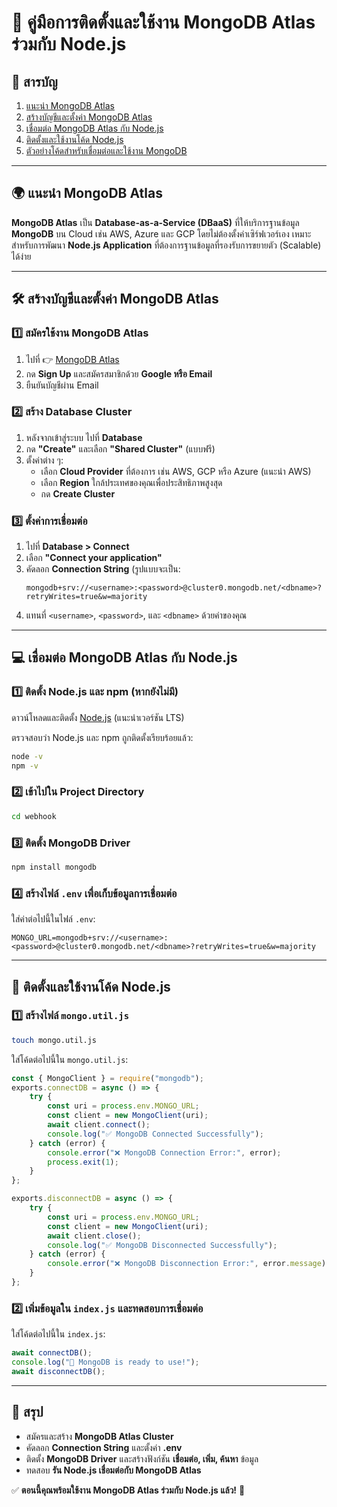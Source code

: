 # 🚀 **คู่มือการติดตั้งและใช้งาน MongoDB Atlas ร่วมกับ Node.js**

## 📌 **สารบัญ**
1. [แนะนำ MongoDB Atlas](#แนะนำ-mongodb-atlas)
2. [สร้างบัญชีและตั้งค่า MongoDB Atlas](#สร้างบัญชีและตั้งค่า-mongodb-atlas)
3. [เชื่อมต่อ MongoDB Atlas กับ Node.js](#เชื่อมต่อ-mongodb-atlas-กับ-nodejs)
4. [ติดตั้งและใช้งานโค้ด Node.js](#ติดตั้งและใช้งานโค้ด-nodejs)
5. [ตัวอย่างโค้ดสำหรับเชื่อมต่อและใช้งาน MongoDB](#ตัวอย่างโค้ดสำหรับเชื่อมต่อและใช้งาน-mongodb)

---

## 🌍 **แนะนำ MongoDB Atlas**
**MongoDB Atlas** เป็น **Database-as-a-Service (DBaaS)** ที่ให้บริการฐานข้อมูล **MongoDB** บน Cloud เช่น AWS, Azure และ GCP โดยไม่ต้องตั้งค่าเซิร์ฟเวอร์เอง เหมาะสำหรับการพัฒนา **Node.js Application** ที่ต้องการฐานข้อมูลที่รองรับการขยายตัว (Scalable) ได้ง่าย

---

## 🛠️ **สร้างบัญชีและตั้งค่า MongoDB Atlas**
### 1️⃣ **สมัครใช้งาน MongoDB Atlas**
1. ไปที่ 👉 [MongoDB Atlas](https://www.mongodb.com/cloud/atlas)
2. กด **Sign Up** และสมัครสมาชิกด้วย **Google หรือ Email**
3. ยืนยันบัญชีผ่าน Email

### 2️⃣ **สร้าง Database Cluster**
1. หลังจากเข้าสู่ระบบ ไปที่ **Database**
2. กด **"Create"** และเลือก **"Shared Cluster"** (แบบฟรี)
3. ตั้งค่าต่าง ๆ:
   - เลือก **Cloud Provider** ที่ต้องการ เช่น AWS, GCP หรือ Azure (แนะนำ AWS)
   - เลือก **Region** ใกล้ประเทศของคุณเพื่อประสิทธิภาพสูงสุด
   - กด **Create Cluster**

### 3️⃣ **ตั้งค่าการเชื่อมต่อ**
1. ไปที่ **Database > Connect**
2. เลือก **"Connect your application"**
3. คัดลอก **Connection String** (รูปแบบจะเป็น:  
   ```
   mongodb+srv://<username>:<password>@cluster0.mongodb.net/<dbname>?retryWrites=true&w=majority
   ```
4. แทนที่ `<username>`, `<password>`, และ `<dbname>` ด้วยค่าของคุณ

---

## 💻 **เชื่อมต่อ MongoDB Atlas กับ Node.js**
### 1️⃣ **ติดตั้ง Node.js และ npm (หากยังไม่มี)**
ดาวน์โหลดและติดตั้ง [Node.js](https://nodejs.org/) (แนะนำเวอร์ชัน LTS)

ตรวจสอบว่า Node.js และ npm ถูกติดตั้งเรียบร้อยแล้ว:
```sh
node -v
npm -v
```

### 2️⃣ **เข้าไปใน Project Directory**
```sh
cd webhook
```

### 3️⃣ **ติดตั้ง MongoDB Driver**
```sh
npm install mongodb
```

### 4️⃣ **สร้างไฟล์ `.env` เพื่อเก็บข้อมูลการเชื่อมต่อ**
ใส่ค่าต่อไปนี้ในไฟล์ `.env`:
```
MONGO_URL=mongodb+srv://<username>:<password>@cluster0.mongodb.net/<dbname>?retryWrites=true&w=majority
```

---

## 📝 **ติดตั้งและใช้งานโค้ด Node.js**
### 1️⃣ **สร้างไฟล์ `mongo.util.js`**
```sh
touch mongo.util.js
```
ใส่โค้ดต่อไปนี้ใน `mongo.util.js`:
```javascript
const { MongoClient } = require("mongodb");
exports.connectDB = async () => {
    try {
        const uri = process.env.MONGO_URL;
        const client = new MongoClient(uri);
        await client.connect();
        console.log("✅ MongoDB Connected Successfully");
    } catch (error) {
        console.error("❌ MongoDB Connection Error:", error);
        process.exit(1);
    }
};

exports.disconnectDB = async () => {
    try {
        const uri = process.env.MONGO_URL;
        const client = new MongoClient(uri);
        await client.close();
        console.log("✅ MongoDB Disconnected Successfully");
    } catch (error) {
        console.error("❌ MongoDB Disconnection Error:", error.message);
    }
};
```

### 2️⃣ **เพิ่มข้อมูลใน `index.js` และทดสอบการเชื่อมต่อ**

ใส่โค้ดต่อไปนี้ใน `index.js`:
```javascript
await connectDB();
console.log("🎉 MongoDB is ready to use!");
await disconnectDB();
```

---


## 🎉 **สรุป**
- สมัครและสร้าง **MongoDB Atlas Cluster**
- คัดลอก **Connection String** และตั้งค่า **.env**
- ติดตั้ง **MongoDB Driver** และสร้างฟังก์ชัน **เชื่อมต่อ, เพิ่ม, ค้นหา** ข้อมูล
- ทดสอบ **รัน Node.js เชื่อมต่อกับ MongoDB Atlas**

✅ **ตอนนี้คุณพร้อมใช้งาน MongoDB Atlas ร่วมกับ Node.js แล้ว!** 🚀
